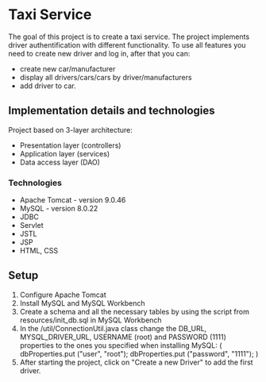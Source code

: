 # Taxi Service
 The goal of this project is to create a taxi service. The project implements driver authentification with different functionality. To use all features you need to create new driver and log in, after that you can:
 - create new car/manufacturer
 - display all drivers/cars/cars by driver/manufacturers
 - add driver to car.

## Implementation details and technologies
Project based on 3-layer architecture:
- Presentation layer (controllers)
- Application layer (services)
- Data access layer (DAO)

### Technologies
* Apache Tomcat - version 9.0.46
* MySQL - version 8.0.22
* JDBC
* Servlet
* JSTL
* JSP
* HTML, CSS

## Setup
1. Configure Apache Tomcat 
2. Install MySQL and MySQL Workbench
3. Create a schema and all the necessary tables by using the script from resources/init_db.sql in MySQL Workbench
4. In the /util/ConnectionUtil.java class change the DB_URL, MYSQL_DRIVER_URL, USERNAME (root) and PASSWORD (1111) properties to the ones you specified when installing MySQL:
( dbProperties.put ("user", "root");
dbProperties.put ("password", "1111"); )
5. After starting the project, click on "Create a new Driver" to add the first driver.

